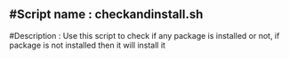 #Script name : checkandinstall.sh
---
#Description : Use this script to check if any package is installed or not, if package is not installed then it will install it
